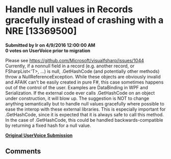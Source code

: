 # Handle null values in Records gracefully instead of crashing with a NRE [13369500] #

**Submitted by lr on 4/9/2016 12:00:00 AM**  
**0 votes on UserVoice prior to migration**  

Please see https://github.com/Microsoft/visualfsharp/issues/1044
Currently, if a nonnull field in a record (e.g. another record, or FSharpList<'T>, ...) is null, .GetHashCode (and potentially other methods) throw a NullReferenceException.
While these objects are obviously invalid and AFAIK can't be easily created in pure F#, this case sometimes happens out of the control of the user.
Examples are DataBinding in WPF and Serialization.
If the external code ever calls .GetHashCode on an object under construction, it will blow up.
The suggestion is NOT to change anything semantically but to handle null values gracefully where possible to ease the interop with these external libraries. This is especially important for .GetHashCode, since it is expected that it is always safe to call this method.
In the case of .GetHashCode, this could be handled backwards-compatible by returning a fixed hash for a null value.



**[Original UserVoice Submission](https://fslang.uservoice.com/forums/245727-f-language/suggestions/13369500)**


## Comments ##

